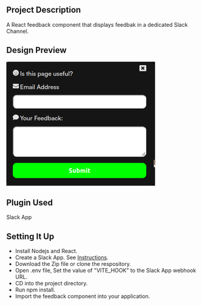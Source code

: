## Project Description
A React feedback component that displays feedbak in a dedicated Slack Channel.

## Design Preview
![Design Preview](https://github.com/eyitayoit-alt/feedback-app/blob/main/Screenshot%20from%202024-05-27%2014-07-19.png)

## Plugin Used
Slack App

## Setting It Up
- Install Nodejs and React.
- Create a Slack App. See [Instructions](https://blog.openreplay.com/integrate-react-with-slack/).
- Download the Zip file or clone the respository.
- Open .env file, Set the value of "VITE_HOOK" to the Slack App webhook URL.
- CD into the project directory.
- Run npm install.
- Import the feedback component into your application.


